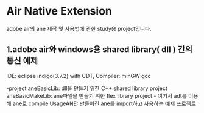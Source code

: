 Air Native Extension
===
adobe air의 ane 제작 및 사용법에 관한 study용 project입니다. 

1.adobe air와 windows용 shared library( dll ) 간의 통신 예제
-
IDE: eclipse indigo(3.7.2) with CDT, 
Compiler: minGW gcc

-project
aneBasicLib: dll을 만들기 위한 C++ shared library project
aneBasicMakeLib: ane파일을 만들기 위한 flex library project - 여기서 adt를 이용해 ane로 compile
UsageANE: 만들어진 ane를 import하고 사용하는 예제 프로젝트
